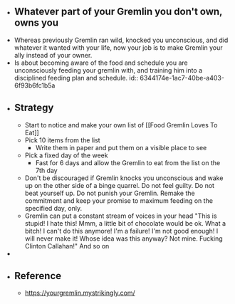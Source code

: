 - ## Whatever part of your Gremlin you don't own, owns you
- Whereas previously Gremlin ran wild, knocked you unconscious, and did whatever it wanted with your life, now your job is to make Gremlin your ally instead of your owner.
- Is about becoming aware of the food and schedule you are unconsciously feeding your gremlin with, and training him into a disciplined feeding plan and schedule.
  id:: 6344174e-1ac7-40be-a403-6f93b6fc1b5a
- ## Strategy
	- Start to notice and make your own list of [[Food Gremlin Loves To Eat]]
	- Pick 10 items from the list
		- Write them in paper and put them on a visible place to see
	- Pick a fixed day of the week
		- Fast for 6 days and allow the Gremlin to eat from the list on the 7th day
	- Don't be discouraged if Gremlin knocks you unconscious and wake up on the other side of a binge quarrel. Do not feel guilty. Do not beat yourself up. Do not punish your Gremlin. Remake the commitment and keep your promise to maximum feeding on the specified day, only.
	- Gremlin can put a constant stream of voices in your head "This is stupid! I hate this! Mmm, a little bit of chocolate would be ok. What a bitch! I can't do this anymore! I'm a failure! I'm not good enough! I will never make it! Whose idea was this anyway? Not mine. Fucking Clinton Callahan!" And so on
-
- ## Reference
	- https://yourgremlin.mystrikingly.com/